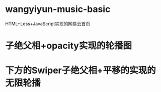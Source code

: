 # wangyiyun-music-basic
HTML+Less+JavaScript实现的网易云首页

# 子绝父相+opacity实现的轮播图

# 下方的Swiper子绝父相+平移的实现的无限轮播
